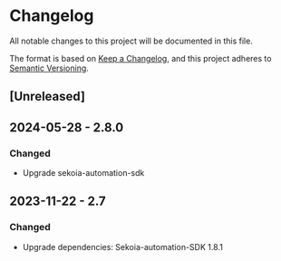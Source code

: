 # Changelog

All notable changes to this project will be documented in this file.

The format is based on [Keep a Changelog](https://keepachangelog.com/en/1.0.0/),
and this project adheres to [Semantic Versioning](https://semver.org/spec/v2.0.0.html).

## [Unreleased]

## 2024-05-28 - 2.8.0

### Changed

- Upgrade sekoia-automation-sdk

## 2023-11-22 - 2.7

### Changed

- Upgrade dependencies: Sekoia-automation-SDK 1.8.1

